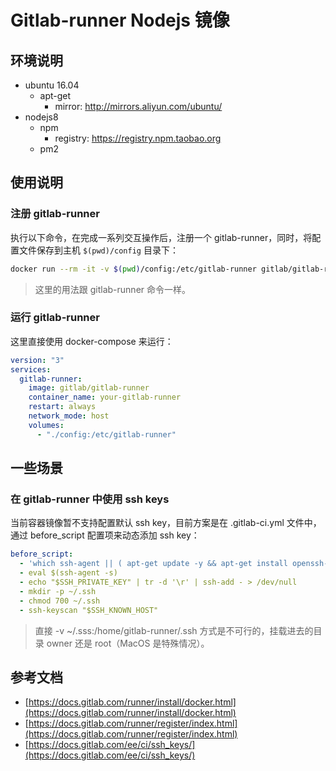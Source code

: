 # Gitlab-runner Nodejs 镜像

## 环境说明

- ubuntu 16.04
    - apt-get
        - mirror: http://mirrors.aliyun.com/ubuntu/
- nodejs8
    - npm
        - registry: https://registry.npm.taobao.org
    - pm2

## 使用说明

### 注册 gitlab-runner

执行以下命令，在完成一系列交互操作后，注册一个 gitlab-runner，同时，将配置文件保存到主机 `$(pwd)/config` 目录下：

```bash
docker run --rm -it -v $(pwd)/config:/etc/gitlab-runner gitlab/gitlab-runner register
```

> 这里的用法跟 gitlab-runner 命令一样。

### 运行 gitlab-runner

这里直接使用 docker-compose 来运行：

```yaml
version: "3"
services:
  gitlab-runner:
    image: gitlab/gitlab-runner
    container_name: your-gitlab-runner
    restart: always
    network_mode: host
    volumes:
      - "./config:/etc/gitlab-runner"
```

## 一些场景

### 在 gitlab-runner 中使用 ssh keys

当前容器镜像暂不支持配置默认 ssh key，目前方案是在 .gitlab-ci.yml 文件中，通过 before_script 配置项来动态添加 ssh key：

```yaml
before_script:
  - 'which ssh-agent || ( apt-get update -y && apt-get install openssh-client -y )'
  - eval $(ssh-agent -s)
  - echo "$SSH_PRIVATE_KEY" | tr -d '\r' | ssh-add - > /dev/null
  - mkdir -p ~/.ssh
  - chmod 700 ~/.ssh
  - ssh-keyscan "$SSH_KNOWN_HOST"
```

> 直接 -v ~/.sss:/home/gitlab-runner/.ssh 方式是不可行的，挂载进去的目录 owner 还是 root（MacOS 是特殊情况）。

## 参考文档

- [https://docs.gitlab.com/runner/install/docker.html](https://docs.gitlab.com/runner/install/docker.html)
- [https://docs.gitlab.com/runner/register/index.html](https://docs.gitlab.com/runner/register/index.html)
- [https://docs.gitlab.com/ee/ci/ssh_keys/](https://docs.gitlab.com/ee/ci/ssh_keys/)